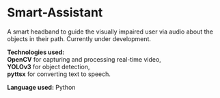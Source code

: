 # Smart-Assistant
A smart headband to guide the visually impaired user via audio about the objects in their path. Currently under development.

**Technologies used:** <br>
**OpenCV** for capturing and processing real-time video, <br>
**YOLOv3** for object detection, <br>
**pyttsx** for converting text to speech. <br>

**Language used:** Python

